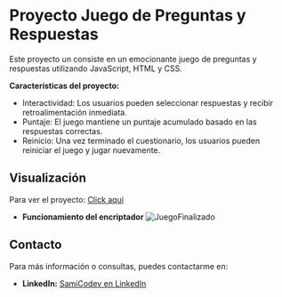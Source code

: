 # Proyecto Juego de Preguntas y Respuestas
 Este proyecto un consiste en un emocionante juego de preguntas y respuestas utilizando JavaScript, HTML y CSS.
 
**Características del proyecto:**
- Interactividad: Los usuarios pueden seleccionar respuestas y recibir retroalimentación inmediata.
- Puntaje: El juego mantiene un puntaje acumulado basado en las respuestas correctas.
- Reinicio: Una vez terminado el cuestionario, los usuarios pueden reiniciar el juego y jugar nuevamente.

## Visualización
 Para ver el proyecto: [Click aqui](<https://samicodev.github.io/juego-quiz/)>)
- **Funcionamiento del encriptador**
![JuegoFinalizado](https://github.com/user-attachments/assets/d5f7ce27-2309-40cf-a6f0-7de883cf5ccd)

## Contacto
Para más información o consultas, puedes contactarme en:
- **LinkedIn:** [SamiCodev en LinkedIn](https://www.linkedin.com/in/samuel-mamani-ind/)
